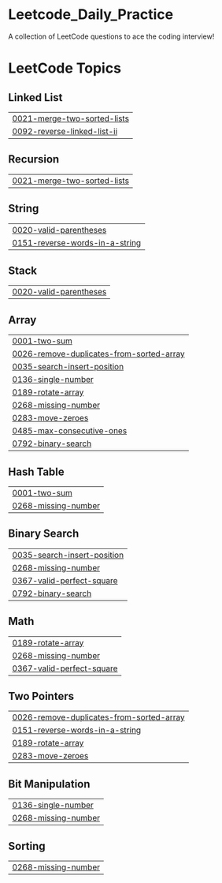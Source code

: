 # Leetcode_Daily_Practice
A collection of LeetCode questions to ace the coding interview! 

<!---LeetCode Topics Start-->
# LeetCode Topics
## Linked List
|  |
| ------- |
| [0021-merge-two-sorted-lists](https://github.com/Naman-Bansal-01/Leetcode_Daily_Practice/tree/master/0021-merge-two-sorted-lists) |
| [0092-reverse-linked-list-ii](https://github.com/Naman-Bansal-01/Leetcode_Daily_Practice/tree/master/0092-reverse-linked-list-ii) |
## Recursion
|  |
| ------- |
| [0021-merge-two-sorted-lists](https://github.com/Naman-Bansal-01/Leetcode_Daily_Practice/tree/master/0021-merge-two-sorted-lists) |
## String
|  |
| ------- |
| [0020-valid-parentheses](https://github.com/Naman-Bansal-01/Leetcode_Daily_Practice/tree/master/0020-valid-parentheses) |
| [0151-reverse-words-in-a-string](https://github.com/Naman-Bansal-01/Leetcode_Daily_Practice/tree/master/0151-reverse-words-in-a-string) |
## Stack
|  |
| ------- |
| [0020-valid-parentheses](https://github.com/Naman-Bansal-01/Leetcode_Daily_Practice/tree/master/0020-valid-parentheses) |
## Array
|  |
| ------- |
| [0001-two-sum](https://github.com/Naman-Bansal-01/Leetcode_Daily_Practice/tree/master/0001-two-sum) |
| [0026-remove-duplicates-from-sorted-array](https://github.com/Naman-Bansal-01/Leetcode_Daily_Practice/tree/master/0026-remove-duplicates-from-sorted-array) |
| [0035-search-insert-position](https://github.com/Naman-Bansal-01/Leetcode_Daily_Practice/tree/master/0035-search-insert-position) |
| [0136-single-number](https://github.com/Naman-Bansal-01/Leetcode_Daily_Practice/tree/master/0136-single-number) |
| [0189-rotate-array](https://github.com/Naman-Bansal-01/Leetcode_Daily_Practice/tree/master/0189-rotate-array) |
| [0268-missing-number](https://github.com/Naman-Bansal-01/Leetcode_Daily_Practice/tree/master/0268-missing-number) |
| [0283-move-zeroes](https://github.com/Naman-Bansal-01/Leetcode_Daily_Practice/tree/master/0283-move-zeroes) |
| [0485-max-consecutive-ones](https://github.com/Naman-Bansal-01/Leetcode_Daily_Practice/tree/master/0485-max-consecutive-ones) |
| [0792-binary-search](https://github.com/Naman-Bansal-01/Leetcode_Daily_Practice/tree/master/0792-binary-search) |
## Hash Table
|  |
| ------- |
| [0001-two-sum](https://github.com/Naman-Bansal-01/Leetcode_Daily_Practice/tree/master/0001-two-sum) |
| [0268-missing-number](https://github.com/Naman-Bansal-01/Leetcode_Daily_Practice/tree/master/0268-missing-number) |
## Binary Search
|  |
| ------- |
| [0035-search-insert-position](https://github.com/Naman-Bansal-01/Leetcode_Daily_Practice/tree/master/0035-search-insert-position) |
| [0268-missing-number](https://github.com/Naman-Bansal-01/Leetcode_Daily_Practice/tree/master/0268-missing-number) |
| [0367-valid-perfect-square](https://github.com/Naman-Bansal-01/Leetcode_Daily_Practice/tree/master/0367-valid-perfect-square) |
| [0792-binary-search](https://github.com/Naman-Bansal-01/Leetcode_Daily_Practice/tree/master/0792-binary-search) |
## Math
|  |
| ------- |
| [0189-rotate-array](https://github.com/Naman-Bansal-01/Leetcode_Daily_Practice/tree/master/0189-rotate-array) |
| [0268-missing-number](https://github.com/Naman-Bansal-01/Leetcode_Daily_Practice/tree/master/0268-missing-number) |
| [0367-valid-perfect-square](https://github.com/Naman-Bansal-01/Leetcode_Daily_Practice/tree/master/0367-valid-perfect-square) |
## Two Pointers
|  |
| ------- |
| [0026-remove-duplicates-from-sorted-array](https://github.com/Naman-Bansal-01/Leetcode_Daily_Practice/tree/master/0026-remove-duplicates-from-sorted-array) |
| [0151-reverse-words-in-a-string](https://github.com/Naman-Bansal-01/Leetcode_Daily_Practice/tree/master/0151-reverse-words-in-a-string) |
| [0189-rotate-array](https://github.com/Naman-Bansal-01/Leetcode_Daily_Practice/tree/master/0189-rotate-array) |
| [0283-move-zeroes](https://github.com/Naman-Bansal-01/Leetcode_Daily_Practice/tree/master/0283-move-zeroes) |
## Bit Manipulation
|  |
| ------- |
| [0136-single-number](https://github.com/Naman-Bansal-01/Leetcode_Daily_Practice/tree/master/0136-single-number) |
| [0268-missing-number](https://github.com/Naman-Bansal-01/Leetcode_Daily_Practice/tree/master/0268-missing-number) |
## Sorting
|  |
| ------- |
| [0268-missing-number](https://github.com/Naman-Bansal-01/Leetcode_Daily_Practice/tree/master/0268-missing-number) |
<!---LeetCode Topics End-->
